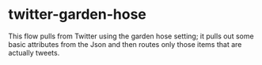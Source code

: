 twitter-garden-hose
===================

This flow pulls from Twitter using the garden hose setting; it pulls out some basic attributes from the Json and 
then routes only those items that are actually tweets.